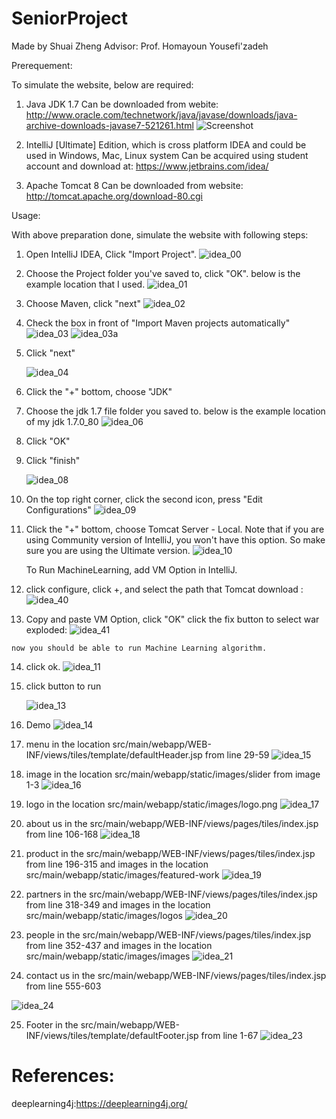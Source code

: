 # SeniorProject
Made by Shuai Zheng Advisor: Prof. Homayoun Yousefi'zadeh

Prerequement:


To simulate the website, below are required:

1. Java JDK 1.7
    Can be downloaded from webite: 
    http://www.oracle.com/technetwork/java/javase/downloads/java-archive-downloads-javase7-521261.html
    ![Screenshot](https://cloud.githubusercontent.com/assets/23114334/21918854/6b1d50d8-d90a-11e6-9f40-eef8acdaa23f.png)
   
2. IntelliJ [Ultimate] Edition, which is cross platform IDEA and could be used in Windows, Mac, Linux system
    Can be acquired using student account and download at:
    https://www.jetbrains.com/idea/

3. Apache Tomcat 8
    Can be downloaded from website:
    http://tomcat.apache.org/download-80.cgi
  
Usage:


With above preparation done, simulate the website with following steps:


1.  Open IntelliJ IDEA, Click "Import Project".
    ![idea_00](https://cloud.githubusercontent.com/assets/23114334/21919800/08b9a5f6-d912-11e6-8427-1ae2bb9c61ad.png)

2.  Choose the Project folder you've saved to, click "OK".
    below is the example location that I used.
    ![idea_01](https://cloud.githubusercontent.com/assets/23114334/21919819/211a6b30-d912-11e6-9244-00bc0618fbdc.png)

3.  Choose Maven, click "next"
    ![idea_02](https://cloud.githubusercontent.com/assets/23114334/21919879/6f392626-d912-11e6-8b04-2001fc08cf5d.png)

4.  Check the box in front of "Import Maven projects automatically"
    ![idea_03](https://cloud.githubusercontent.com/assets/23114334/21919891/7994532a-d912-11e6-9a75-805b9716a0c4.png)
    ![idea_03a](https://cloud.githubusercontent.com/assets/23114334/21919910/8a92d57a-d912-11e6-9930-04006ef44fea.png)

5.  Click "next"

    ![idea_04](./img/1.png)

6.  Click the "+" bottom, choose "JDK"


7.  Choose the jdk 1.7 file folder you saved to.
        below is the example location of my jdk 1.7.0_80
        ![idea_06](https://cloud.githubusercontent.com/assets/23114334/21919952/eed99938-d912-11e6-9c19-124d4f84600f.png)

8.  Click "OK"

9.  Click "finish"

    ![idea_08](./img/3.png)

10. On the top right corner, click the second icon, press "Edit Configurations"
    ![idea_09](https://cloud.githubusercontent.com/assets/23114334/21919988/2d9a51d0-d913-11e6-97ed-d0be819947b7.png)

11. Click the "+" bottom, choose Tomcat Server - Local.
    Note that if you are using Community version of IntelliJ, you won't have this option.
    So make sure you are using the Ultimate version.
    ![idea_10](./img/4.png)

    To Run MachineLearning, add VM Option in IntelliJ.

12.  click configure, click +, and select the path that Tomcat download :
    ![idea_40](./img/5.png)

13.  Copy and paste VM Option, click "OK"
click the fix button to select war exploded:
    ![idea_41](./img/6.png)

    now you should be able to run Machine Learning algorithm.

14. click ok.
    ![idea_11](./img/7.png)

15. click button to run

    ![idea_13](./img/8.png)

16. Demo
    ![idea_14](./img/9.png)

17. menu in the location src/main/webapp/WEB-INF/views/tiles/template/defaultHeader.jsp from line 29-59
    ![idea_15](./img/10.png)
18. image in the location src/main/webapp/static/images/slider from image 1-3
    ![idea_16](./img/11.png)
    
19. logo in the location src/main/webapp/static/images/logo.png
    ![idea_17](./img/12.png)
20. about us in the src/main/webapp/WEB-INF/views/pages/tiles/index.jsp from line 106-168
   ![idea_18](./img/13.png)
   
21. product in the src/main/webapp/WEB-INF/views/pages/tiles/index.jsp from line 196-315 and images in the location src/main/webapp/static/images/featured-work
   ![idea_19](./img/14.png)
   
22. partners in the src/main/webapp/WEB-INF/views/pages/tiles/index.jsp from line 318-349 and images in the location src/main/webapp/static/images/logos
   ![idea_20](./img/15.png)
   
23. people in the src/main/webapp/WEB-INF/views/pages/tiles/index.jsp from line 352-437 and images in the location src/main/webapp/static/images/images
   ![idea_21](./img/16.png)
   
24. contact us in the src/main/webapp/WEB-INF/views/pages/tiles/index.jsp from line 555-603

   ![idea_24](./img/17.png)
   
25. Footer in the src/main/webapp/WEB-INF/views/tiles/template/defaultFooter.jsp from line 1-67
   ![idea_23](./img/18.png)
  
   # References:
    
   deeplearning4j:https://deeplearning4j.org/

